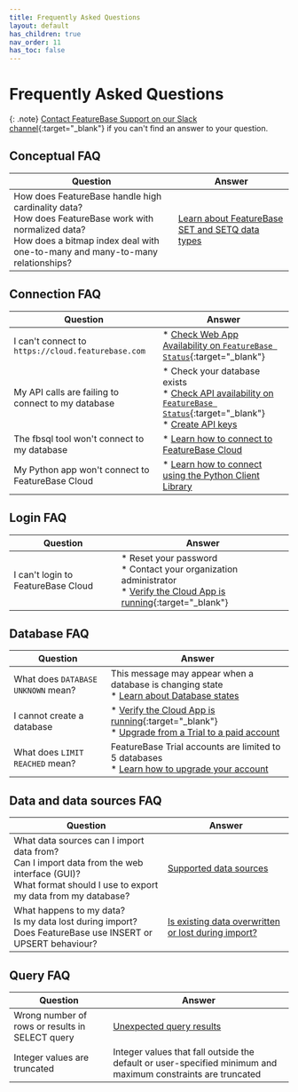 ```yaml
---
title: Frequently Asked Questions
layout: default
has_children: true
nav_order: 11
has_toc: false
---
```


# Frequently Asked Questions

{: .note}
[Contact FeatureBase Support on our Slack channel](https://featurebase.com/slack){:target="_blank"} if you can't find an answer to your question.

## Conceptual FAQ

| Question | Answer |
|---|---|
| How does FeatureBase handle high cardinality data?<br/>How does FeatureBase work with normalized data?<br/>How does a bitmap index deal with one-to-many and many-to-many relationships? | [Learn about FeatureBase SET and SETQ data types](/docs/sql-guide/data-types/data-types-home/#low-cardinality-data-types) |

## Connection FAQ

| Question | Answer |
|---|---|
| I can't connect to `https://cloud.featurebase.com` | * [Check Web App Availability on `FeatureBase Status`](https://status.featurebase.com/){:target="_blank"} |
| My API calls are failing to connect to my database |  * Check your database exists<br/>* [Check API availability on `FeatureBase Status`](https://status.featurebase.com/){:target="_blank"}<br/>* [Create API keys](/docs/cloud/cloud-authentication/cloud-auth-create-key) |
| The fbsql tool won't connect to my database | * [Learn how to connect to FeatureBase Cloud](/docs/tools/fbsql/fbsql-connect-cloud-db) |
| My Python app won't connect to FeatureBase Cloud | * [Learn how to connect using the Python Client Library](/docs/tools/python-client-library/python-client-connect-cloud) |

## Login FAQ

| Question | Answer |
|---|---|
| I can't login to FeatureBase Cloud | * Reset your password<br/>* Contact your organization administrator<br/>* [Verify the Cloud App is running](https://status.featurebase.com/){:target="_blank"} |

## Database FAQ

| Question | Answer |
|---|---|
| What does `DATABASE UNKNOWN` mean? | This message may appear when a database is changing state<br/> * [Learn about Database states](/docs/cloud/cloud-databases/cloud-db-states) |
| I cannot create a database | * [Verify the Cloud App is running](/docs/cloud/cloud-faq/coud-status-site){:target="_blank"}<br/>* [Upgrade from a Trial to a paid account](/docs/cloud/cloud-org/cloud-org-upgrade-to-paid/) |
| What does `LIMIT REACHED` mean? | FeatureBase Trial accounts are limited to 5 databases<br/>* [Learn how to upgrade your account](/docs/cloud-org/cloud-org-usage) |

## Data and data sources FAQ

| Question | Answer |
|---|---|
| What data sources can I import data from?<br/>Can I import data from the web interface (GUI)?<br/>What format should I use to export my data from my database? | [Supported data sources](/docs/cloud/cloud-ingest/cloud-ingest-manage/#what-data-sources-can-i-import-to-featurebase-cloud) |
| What happens to my data?<br/>Is my data lost during import?<br/>Does FeatureBase use INSERT or UPSERT behaviour? | [Is existing data overwritten or lost during import?](/docs/cloud/cloud-ingest/cloud-ingest-manage/#is-existing-data-overwritten-or-lost-during-import?) |

## Query FAQ

| Question | Answer |
|---|---|
| Wrong number of rows or results in SELECT query | [Unexpected query results](/docs/sql-guide/issues/select-groupby-flatten-set-setq) |
| Integer values are truncated | Integer values that fall outside the default or user-specified minimum and maximum constraints are truncated | [SQL INT data type](/docs/sql-guide/data-types/data-type-int) |
